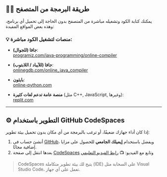 ## 🧑‍💻 طريقة البرمجة من المتصفح

يمكنك كتابة الكود وتشغيله مباشرة من المتصفح بدون الحاجة إلى تحميل أي برنامج، وهذه بعض المواقع المفيدة:

### 💡 منصات لتشغيل الكود مباشرة:

- **جافا (للجوال)**:  
  [programiz.com/java-programming/online-compiler](https://www.programiz.com/java-programming/online-compiler/)

- **جافا (للآيباد / اللابتوب)**:  
  [onlinegdb.com/online_java_compiler](https://www.onlinegdb.com/online_java_compiler)

- **بايثون**:  
  [online-python.com](https://www.online-python.com/)

- **منصة عامة تدعم لغات كثيرة** (مثل C++, JavaScript, وغيرها):  
  [replit.com](https://replit.com/~)

---

## ⚙️ التطوير باستخدام GitHub CodeSpaces

إذا كان أداء جهازك ضعيفًا، أو ترغب بالبرمجة من أي مكان بدون تحميل بيئة تطوير:

1. أنشئ حساب في [GitHub](https://github.com)، ويفضل باستخدام **إيميلك الجامعي** للحصول على مزايا إضافية مجانًا.
2. بعدها انتقل إلى صفحة [CodeSpaces](https://github.com/features/codespaces) وتابع مع الفيديو:
   📺 [رابط الفيديو التعليمي](https://youtu.be/sN9TVKHwZy8)

> CodeSpaces يتيح لك بيئة تطوير متكاملة (IDE) على السحابة مثل Visual Studio Code، تعمل على أي جهاز.
